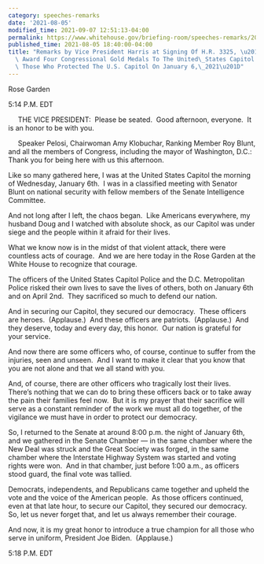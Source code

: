 ```yaml
---
category: speeches-remarks
date: '2021-08-05'
modified_time: 2021-09-07 12:51:13-04:00
permalink: https://www.whitehouse.gov/briefing-room/speeches-remarks/2021/08/05/remarks-by-vice-president-harris-at-signing-of-h-r-3325-an-act-to-award-four-congressional-gold-medals-to-the-united-states-capitol-police-and-those-who-protected-the-u-s-capitol-on-januar/
published_time: 2021-08-05 18:40:00-04:00
title: "Remarks by Vice President Harris at Signing Of H.R. 3325, \u201CAn Act To\
  \ Award Four Congressional Gold Medals To The United\_States Capitol Police And\
  \ Those Who Protected The U.S. Capitol On January 6,\_2021\u201D"
---
```

 
Rose Garden

5:14 P.M. EDT  
  
     THE VICE PRESIDENT:  Please be seated.  Good afternoon, everyone. 
It is an honor to be with you.   
  
     Speaker Pelosi, Chairwoman Amy Klobuchar, Ranking Member Roy Blunt,
and all the members of Congress, including the mayor of Washington,
D.C.: Thank you for being here with us this afternoon.  
  
Like so many gathered here, I was at the United States Capitol the
morning of Wednesday, January 6th.  I was in a classified meeting with
Senator Blunt on national security with fellow members of the Senate
Intelligence Committee.  
  
And not long after I left, the chaos began.  Like Americans everywhere,
my husband Doug and I watched with absolute shock, as our Capitol was
under siege and the people within it afraid for their lives.   
  
What we know now is in the midst of that violent attack, there were
countless acts of courage.  And we are here today in the Rose Garden at
the White House to recognize that courage.  
  
The officers of the United States Capitol Police and the D.C.
Metropolitan Police risked their own lives to save the lives of others,
both on January 6th and on April 2nd.  They sacrificed so much to defend
our nation.  
  
And in securing our Capitol, they secured our democracy.  These officers
are heroes.  (Applause.)  And these officers are patriots.  (Applause.) 
And they deserve, today and every day, this honor.  Our nation is
grateful for your service.  
  
And now there are some officers who, of course, continue to suffer from
the injuries, seen and unseen.  And I want to make it clear that you
know that you are not alone and that we all stand with you.  
  
And, of course, there are other officers who tragically lost their
lives.  There’s nothing that we can do to bring these officers back or
to take away the pain their families feel now.  But it is my prayer that
their sacrifice will serve as a constant reminder of the work we must
all do together, of the vigilance we must have in order to protect our
democracy.  
  
So, I returned to the Senate at around 8:00 p.m. the night of January
6th, and we gathered in the Senate Chamber — in the same chamber where
the New Deal was struck and the Great Society was forged, in the same
chamber where the Interstate Highway System was started and voting
rights were won.  And in that chamber, just before 1:00 a.m., as
officers stood guard, the final vote was tallied.   
  
Democrats, independents, and Republicans came together and upheld the
vote and the voice of the American people.  As those officers continued,
even at that late hour, to secure our Capitol, they secured our
democracy.  So, let us never forget that, and let us always remember
their courage.  
  
And now, it is my great honor to introduce a true champion for all those
who serve in uniform, President Joe Biden.  (Applause.)

5:18 P.M. EDT

